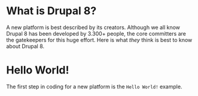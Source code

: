 <!--
{
"name" : "first-steps",
"version" : "0.1",
"title" : "First steps",
"description" : "First steps in Drupal 8 module development is to know the novelties of the platform",
"homepage" : "https://www.drupal.org/node/2464195",
"freshnessDate" : 2015-11-24,
"license" : "CC BY 4.0"
}
-->

<!-- @section -->

# What is Drupal 8?

A new platform is best described by its creators. Although we all know Drupal 8 has been developed by 3.300+ people, the core committers are the gatekeepers for this huge effort. Here is what *they* think is best to know about Drupal 8.

<!-- @link, "url" : "https://docs.google.com/presentation/d/1GXK1dBSe6_QMhSkNwsgocWynlzdQFrMUouaOqA8wyUI", "text" : "I have watched the slideshow", "title" : "Drupal 8 Preview slideshow", "description" : "The Drupal 8 Preview slideshow is maintained by core contributors and committers" -->

<!-- @section -->

# Hello World!

The first step in coding for a new platform is the `Hello World!` example.

<!-- @link, "url" : "https://www.drupal.org/node/2464195", "text" : "Now I know how to create the Hello World! module", "title" : "A Hello World Custom Page Module", "description" : "The following section will walk you through the creation of a simple module", "imageUrl" : "https://www.drupal.org/files/drupal%208%20logo%20isolated%20CMYK%2072.png" -->

<!-- @task, "text" : "Create your own Hello World! module." -->

